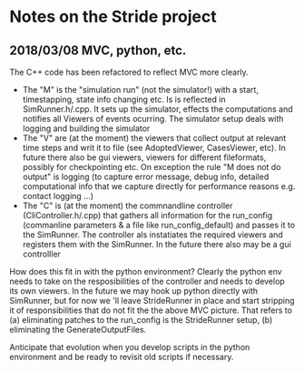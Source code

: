 # Notes on the Stride project


## 2018/03/08 MVC, python, etc.
The C++ code has been refactored to reflect MVC more clearly. 

* The "M" is the "simulation run" (not the simulator!) with a start, timestapping, state info changing etc. Is is reflected in SimRunner.h/.cpp. It sets up the simulator, effects the computations and notifies all Viewers of events ocurring. The simulator setup deals with logging and building the simulator
* The "V" are (at the moment) the viewers that collect output at relevant time steps and writ it to file (see AdoptedViewer, CasesViewer, etc). In future there also be gui viewers, viewers for different fileformats, possibly for checkpointing etc. On exception the rule "M does not do output" is logging (to capture error message, debug info, detailed computational info that we capture directly for performance reasons e.g. contact logging ...)
*  The "C" is (at the moment) the commnandline controller (CliController.h/.cpp) that gathers all information for the run_config (commanline parameters & a file like run_config_default) and passes it to the SimRunner. The controller als instatiates the required viewers and registers them with the SimRunner. In the future there also may be a gui controlller

How does this fit in with the python environment? Clearly the python env needs to take on the resposibilities of the controller and needs to develop its own viewers. In the future we may hook up python directly with SimRunner, but for now we 'll leave StrideRunner in place and start stripping it of responsibilities that do not fit the the above MVC picture. That refers to (a) eliminating patches to the run_config is the StrideRunner setup, (b) eliminating the GenerateOutputFiles.

Anticipate that evolution when you develop scripts in the python environment and be ready to revisit old scripts if necessary.